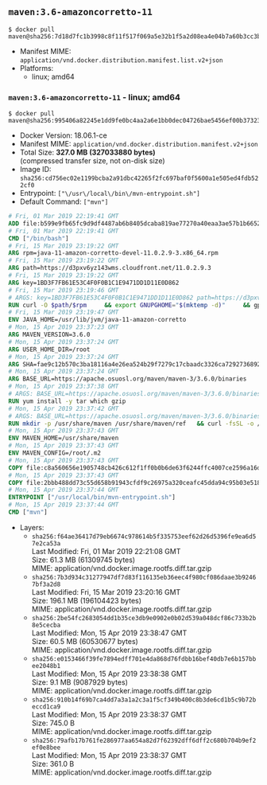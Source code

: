 ## `maven:3.6-amazoncorretto-11`

```console
$ docker pull maven@sha256:7d18d7fc1b3998c8f11f517f069a5e32b1f5a2d08ea4e04b7a60b3cc3b815f2f
```

-	Manifest MIME: `application/vnd.docker.distribution.manifest.list.v2+json`
-	Platforms:
	-	linux; amd64

### `maven:3.6-amazoncorretto-11` - linux; amd64

```console
$ docker pull maven@sha256:995406a82245e1dd9fe0bc4aa2a6e1bb0dec04726bae5456ef00b373238e8bf5
```

-	Docker Version: 18.06.1-ce
-	Manifest MIME: `application/vnd.docker.distribution.manifest.v2+json`
-	Total Size: **327.0 MB (327033880 bytes)**  
	(compressed transfer size, not on-disk size)
-	Image ID: `sha256:cd756ec02e1199bcba2a91dbc42265f2fc697baf0f5600a1e505ed4fdb522cf0`
-	Entrypoint: `["\/usr\/local\/bin\/mvn-entrypoint.sh"]`
-	Default Command: `["mvn"]`

```dockerfile
# Fri, 01 Mar 2019 22:19:41 GMT
ADD file:b599e9fb65fc9d9df4487ab6b8405dcaba819ae77270a40eaa3ae57b1b66524d in / 
# Fri, 01 Mar 2019 22:19:41 GMT
CMD ["/bin/bash"]
# Fri, 15 Mar 2019 23:19:22 GMT
ARG rpm=java-11-amazon-corretto-devel-11.0.2.9-3.x86_64.rpm
# Fri, 15 Mar 2019 23:19:22 GMT
ARG path=https://d3pxv6yz143wms.cloudfront.net/11.0.2.9.3
# Fri, 15 Mar 2019 23:19:22 GMT
ARG key=1BD3F7FB61E53C4F0F0B1C1E9471DD1D11E0D862
# Fri, 15 Mar 2019 23:19:46 GMT
# ARGS: key=1BD3F7FB61E53C4F0F0B1C1E9471DD1D11E0D862 path=https://d3pxv6yz143wms.cloudfront.net/11.0.2.9.3 rpm=java-11-amazon-corretto-devel-11.0.2.9-3.x86_64.rpm
RUN curl -O $path/$rpm     && export GNUPGHOME="$(mktemp -d)"     && gpg --batch --keyserver ha.pool.sks-keyservers.net --recv-keys $key     && gpg --armor --export $key > corretto.asc     && rpm --import corretto.asc     && rpm -K $rpm     && rpm -i $rpm     && rm -r $GNUPGHOME corretto.asc $rpm     && yum install -y fontconfig     && yum clean all
# Fri, 15 Mar 2019 23:19:47 GMT
ENV JAVA_HOME=/usr/lib/jvm/java-11-amazon-corretto
# Mon, 15 Apr 2019 23:37:23 GMT
ARG MAVEN_VERSION=3.6.0
# Mon, 15 Apr 2019 23:37:24 GMT
ARG USER_HOME_DIR=/root
# Mon, 15 Apr 2019 23:37:24 GMT
ARG SHA=fae9c12b570c3ba18116a4e26ea524b29f7279c17cbaadc3326ca72927368924d9131d11b9e851b8dc9162228b6fdea955446be41207a5cfc61283dd8a561d2f
# Mon, 15 Apr 2019 23:37:24 GMT
ARG BASE_URL=https://apache.osuosl.org/maven/maven-3/3.6.0/binaries
# Mon, 15 Apr 2019 23:37:38 GMT
# ARGS: BASE_URL=https://apache.osuosl.org/maven/maven-3/3.6.0/binaries MAVEN_VERSION=3.6.0 SHA=fae9c12b570c3ba18116a4e26ea524b29f7279c17cbaadc3326ca72927368924d9131d11b9e851b8dc9162228b6fdea955446be41207a5cfc61283dd8a561d2f USER_HOME_DIR=/root
RUN yum install -y tar which gzip
# Mon, 15 Apr 2019 23:37:42 GMT
# ARGS: BASE_URL=https://apache.osuosl.org/maven/maven-3/3.6.0/binaries MAVEN_VERSION=3.6.0 SHA=fae9c12b570c3ba18116a4e26ea524b29f7279c17cbaadc3326ca72927368924d9131d11b9e851b8dc9162228b6fdea955446be41207a5cfc61283dd8a561d2f USER_HOME_DIR=/root
RUN mkdir -p /usr/share/maven /usr/share/maven/ref   && curl -fsSL -o /tmp/apache-maven.tar.gz ${BASE_URL}/apache-maven-${MAVEN_VERSION}-bin.tar.gz   && echo "${SHA}  /tmp/apache-maven.tar.gz" | sha512sum -c -   && tar -xzf /tmp/apache-maven.tar.gz -C /usr/share/maven --strip-components=1   && rm -f /tmp/apache-maven.tar.gz   && ln -s /usr/share/maven/bin/mvn /usr/bin/mvn
# Mon, 15 Apr 2019 23:37:43 GMT
ENV MAVEN_HOME=/usr/share/maven
# Mon, 15 Apr 2019 23:37:43 GMT
ENV MAVEN_CONFIG=/root/.m2
# Mon, 15 Apr 2019 23:37:43 GMT
COPY file:c8a560656e1905748cb426c612f1ff0b0b6de63f6244ffc4007ce2596a16de58 in /usr/local/bin/mvn-entrypoint.sh 
# Mon, 15 Apr 2019 23:37:43 GMT
COPY file:2bbb488dd73c55d658b91943cfdf9c26975a320ceafc45dda94c95b03e518ad3 in /usr/share/maven/ref/ 
# Mon, 15 Apr 2019 23:37:44 GMT
ENTRYPOINT ["/usr/local/bin/mvn-entrypoint.sh"]
# Mon, 15 Apr 2019 23:37:44 GMT
CMD ["mvn"]
```

-	Layers:
	-	`sha256:f64ae36417d79eb6674c978614b5f335753eef62d26d5396fe9ea6d57e2ca53a`  
		Last Modified: Fri, 01 Mar 2019 22:21:08 GMT  
		Size: 61.3 MB (61309745 bytes)  
		MIME: application/vnd.docker.image.rootfs.diff.tar.gzip
	-	`sha256:7b3d934c31277947df7d83f116135eb36eec4f980cf086daae3b92467bf3a2d8`  
		Last Modified: Fri, 15 Mar 2019 23:20:16 GMT  
		Size: 196.1 MB (196104423 bytes)  
		MIME: application/vnd.docker.image.rootfs.diff.tar.gzip
	-	`sha256:2be54fc2683054dd1b35ce3db9e0902e0b02d539a048dcf86c733b2b8e5cecba`  
		Last Modified: Mon, 15 Apr 2019 23:38:47 GMT  
		Size: 60.5 MB (60530677 bytes)  
		MIME: application/vnd.docker.image.rootfs.diff.tar.gzip
	-	`sha256:e0153466f39fe7894edff701e4da868d76fdbb16bef40db7e6b157bbee2048b1`  
		Last Modified: Mon, 15 Apr 2019 23:38:38 GMT  
		Size: 9.1 MB (9087929 bytes)  
		MIME: application/vnd.docker.image.rootfs.diff.tar.gzip
	-	`sha256:910b14f69b7ca4dd7a3a1a2c3a1f5cf349b400c8b3de6cd1b5c9b72beccd1ca9`  
		Last Modified: Mon, 15 Apr 2019 23:38:37 GMT  
		Size: 745.0 B  
		MIME: application/vnd.docker.image.rootfs.diff.tar.gzip
	-	`sha256:79afb17b761fe286977aa654a82d7f62392dff6dff2c680b704b9ef2ef0e8bee`  
		Last Modified: Mon, 15 Apr 2019 23:38:37 GMT  
		Size: 361.0 B  
		MIME: application/vnd.docker.image.rootfs.diff.tar.gzip
